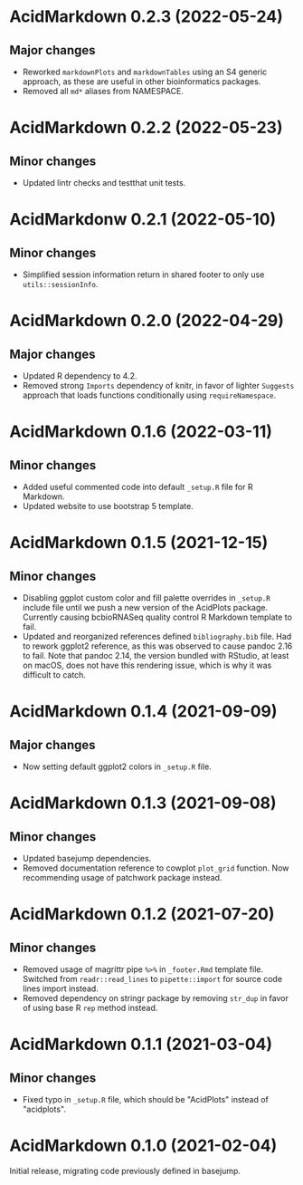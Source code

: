 # AcidMarkdown 0.2.3 (2022-05-24)

## Major changes

- Reworked `markdownPlots` and `markdownTables` using an S4 generic approach,
  as these are useful in other bioinformatics packages.
- Removed all `md*` aliases from NAMESPACE.

# AcidMarkdown 0.2.2 (2022-05-23)

## Minor changes

- Updated lintr checks and testthat unit tests.

# AcidMarkdonw 0.2.1 (2022-05-10)

## Minor changes

- Simplified session information return in shared footer to only use
  `utils::sessionInfo`.

# AcidMarkdown 0.2.0 (2022-04-29)

## Major changes

- Updated R dependency to 4.2.
- Removed strong `Imports` dependency of knitr, in favor of lighter `Suggests`
  approach that loads functions conditionally using `requireNamespace`.

# AcidMarkdown 0.1.6 (2022-03-11)

## Minor changes

- Added useful commented code into default `_setup.R` file for R Markdown.
- Updated website to use bootstrap 5 template.

# AcidMarkdown 0.1.5 (2021-12-15)

## Minor changes

- Disabling ggplot custom color and fill palette overrides in `_setup.R` include
  file until we push a new version of the AcidPlots package. Currently causing
  bcbioRNASeq quality control R Markdown template to fail.
- Updated and reorganized references defined `bibliography.bib` file. Had to
  rework ggplot2 reference, as this was observed to cause pandoc 2.16 to fail.
  Note that pandoc 2.14, the version bundled with RStudio, at least on macOS,
  does not have this rendering issue, which is why it was difficult to catch.

# AcidMarkdown 0.1.4 (2021-09-09)

## Major changes

- Now setting default ggplot2 colors in `_setup.R` file.

# AcidMarkdown 0.1.3 (2021-09-08)

## Minor changes

- Updated basejump dependencies.
- Removed documentation reference to cowplot `plot_grid` function. Now
  recommending usage of patchwork package instead.

# AcidMarkdown 0.1.2 (2021-07-20)

## Minor changes

- Removed usage of magrittr pipe `%>%` in `_footer.Rmd` template file.
  Switched from `readr::read_lines` to `pipette::import` for source code
  lines import instead.
- Removed dependency on stringr package by removing `str_dup` in favor of
  using base R `rep` method instead.

# AcidMarkdown 0.1.1 (2021-03-04)

## Minor changes

- Fixed typo in `_setup.R` file, which should be "AcidPlots" instead of
  "acidplots".

# AcidMarkdown 0.1.0 (2021-02-04)

Initial release, migrating code previously defined in basejump.
